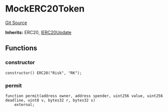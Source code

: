 # MockERC20Token
[Git Source](https://github.com/RiskProtocol/core-protocol/blob/d528418042db61177ce53f6ee7a0a539f1f5bd77/contracts/mocks/MockERC20Token.sol)

**Inherits:**
ERC20, [IERC20Update](/contracts/interfaces/IERC20Update.sol/interface.IERC20Update.md)


## Functions
### constructor


```solidity
constructor() ERC20("Risk", "RK");
```

### permit


```solidity
function permit(address owner, address spender, uint256 value, uint256 deadline, uint8 v, bytes32 r, bytes32 s)
    external;
```


